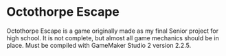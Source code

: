 # Octothorpe Escape
Octothorpe Escape is a game originally made as my final Senior project for high school. It is not complete, but almost all game mechanics should be in place. Must be compiled with GameMaker Studio 2 version 2.2.5.
